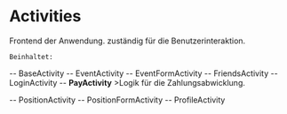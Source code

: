 # Activities

Frontend der Anwendung. zuständig für die Benutzerinteraktion.

	Beinhaltet:
-- BaseActivity
-- EventActivity
-- EventFormActivity
-- FriendsActivity
-- LoginActivity
-- **PayActivity**
	>Logik für die Zahlungsabwicklung.

-- PositionActivity
-- PositionFormActivity
-- ProfileActivity
